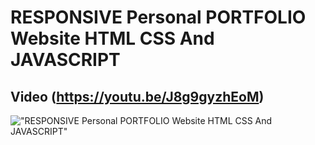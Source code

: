 # RESPONSIVE Personal PORTFOLIO Website HTML CSS And JAVASCRIPT

## Video (https://youtu.be/J8g9gyzhEoM)

!["RESPONSIVE Personal PORTFOLIO Website HTML CSS And JAVASCRIPT"](https://raw.githubusercontent.com/ziddahedem/portfolio2/master/screenshot.png "RESPONSIVE Personal PORTFOLIO Website HTML CSS And JAVASCRIPT")
